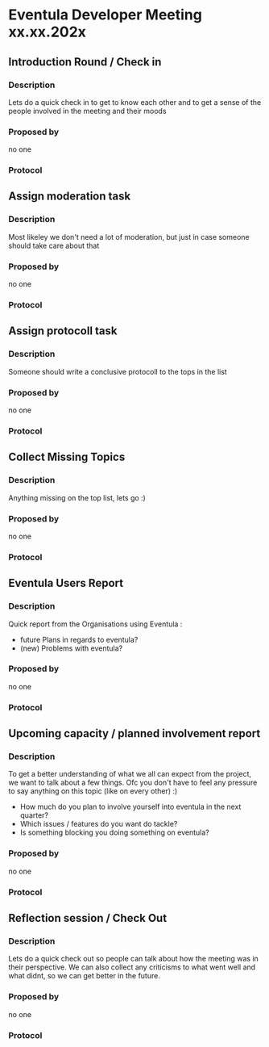 # Eventula Developer Meeting xx.xx.202x

## Introduction Round / Check in

### Description

Lets do a quick check in to get to know each other and to get a sense of the people involved in the meeting and their moods

### Proposed by

no one

### Protocol



## Assign moderation task

### Description

Most likeley we don't need a lot of moderation, but just in case someone should take care about that

### Proposed by

no one

### Protocol




## Assign protocoll task


### Description

Someone should write a conclusive protocoll to the tops in the list

### Proposed by

no one

### Protocol



## Collect Missing Topics


### Description

Anything missing on the top list, lets go :)

### Proposed by

no one

### Protocol



## Eventula Users Report

### Description

Quick report from the Organisations using Eventula :

- future Plans in regards to eventula?
- (new) Problems with eventula?


### Proposed by

no one

### Protocol



## Upcoming capacity / planned involvement report

### Description

To get a better understanding of what we all can expect from the project, we want to talk about a few things. Ofc you don't have to feel any pressure to say anything on this topic (like on every other) :)

- How much do you plan to involve yourself into eventula in the next quarter?
- Which issues / features do you want do tackle?
- Is something blocking you doing something on eventula?

### Proposed by

no one

### Protocol


<!-- INSERT NEW TOPICS HERE -->
<!-- Template for tops -->
<!--
## 

### Description

### Proposed by

### Protocol

-->

## Reflection session / Check Out

### Description

Lets do a quick check out so people can talk about how the meeting was in their perspective. We can also collect any criticisms to what went well and what didnt, so we can get better in the future.

### Proposed by

no one

### Protocol


